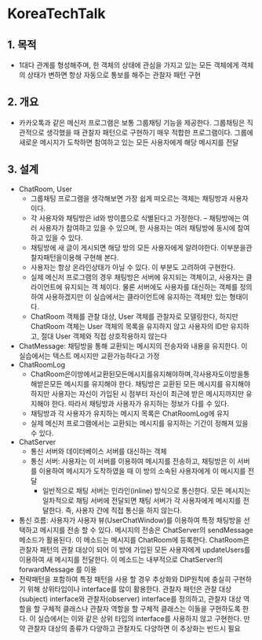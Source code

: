 # KoreaTechTalk

## 1. 목적 
- 1대다 관계를 형성해주며, 한 객체의 상태에 관심을 가지고 있는 모든 객체에게 객체의 상태가 변하면 항상 자동으로 통보를 해주는 관찰자 패턴 구현

## 2. 개요
- 카카오톡과 같은 메신저 프로그램은 보통 그룹채팅 기능을 제공한다. 그룹채팅은 직관적으로 생각했을 때 관찰자 패턴으로 구현하기 매우 적합한 프로그램이다. 그룹에 새로운 메시지가 도착하면 참여하고 있는 모든 사용자에게 해당 메시지를 전달

## 3. 설계
- ChatRoom, User
  - 그룹채팅 프로그램을 생각해보면 가장 쉽게 떠오르는 객체는 채팅방과 사용자이다.
  - 각 사용자와 채팅방은 id와 방이름으로 식별된다고 가정한다.
  – 채팅방에는 여러 사용자가 참여하고 있을 수 있으며, 한 사용자는 여러 채팅방에 동시에 참여하고 있을 수 있다.
  - 채팅방에 새 글이 게시되면 해당 방의 모든 사용자에게 알려야한다. 이부분을관찰자패턴을이용해 구현해 본다.
  - 사용자는 항상 온라인상태가 아닐 수 있다. 이 부분도 고려하여 구현한다.
  - 실제 메신저 프로그램의 경우 채팅방은 서버에 유지되는 객체이고, 사용자는 클라이언트에 유지되는 객 체이다. 물론 서버에도 사용자를 대신하는 객체를 정의하여 사용하겠지만 이 실습에서는 클라이언트에 유지하는 객체만 있는 형태이다.
  - ChatRoom 객체를 관찰 대상, User 객체를 관찰자로 모델링한다, 하지만 ChatRoom 객체는 User 객체의 목록을 유지하지 않고 사용자의 ID만 유지하고, 절대 User 객체와 직접 상호작용하지 않는다
- ChatMessage: 채팅방을 통해 교환되는 메시지의 전송자와 내용을 유지한다. 이 실습에서는 텍스트 메시지만 교환가능하다고 가정 
- ChatRoomLog
  - ChatRoom은이방에서교환된모든메시지를유지해야하며,각사용자도이방을통해받은모든 메시지를 유지해야 한다. 채팅방은 교환된 모든 메시지를 유지해야 하지만 사용자는 자신이 가입된 시 점부터 자신이 최근에 받은 메시지까지만 유지해야 한다. 따라서 채팅방과 사용자가 유지하는 정보가 다를 수 있다.
  - 채팅방과 각 사용자가 유지하는 메시지 목록은 ChatRoomLog에 유지
  - 실제 메신저 프로그램에서는 교환되는 메시지를 유지하는 기간이 정해져 있을 수 있다.
- ChatServer
  - 통신 서버와 데이터베이스 서버를 대신하는 객체
  - 통신 서버: 사용자는 이 서버를 이용하여 메시지를 전송하고, 채팅방은 이 서버를 이용하여 메시지가 도착하였을 때 이 방의 소속된 사용자에게 이 메시지를 전달
    - 일반적으로 채팅 서버는 인라인(inline) 방식으로 통신한다. 모든 메시지는 일차적으로 채팅 서버에 전달되면 채팅 서버가 각 사용자에게 메시지를 전달한다. 즉, 사용자 간에 직접 통신을 하지 않는다. 
- 통신 흐름: 사용자가 사용자 뷰(UserChatWindow)를 이용하여 특정 채팅방을 선택하고 메시지를 전송 할 수 있다. 메시지의 전송은 ChatServer의 sendMessage 메소드가 활용된다. 이 메소드는 메시지를 ChatRoom에 등록한다. ChatRoom은 관찰자 패턴의 관찰 대상이 되어 이 방에 가입된 모든 사용자에게 updateUsers를 이용하여 새 메시지를 전달한다. 이 메소드는 내부적으로 ChatServer의 forwardMessage 를 이용
- 전략패턴을 포함하여 특정 패턴을 사용 할 경우 추상화와 DIP원칙에 충실히 구현하기 위해 상위타입이나 interface를 많이 활용한다. 관찰자 패턴은 관찰 대상(subject) interface와 관찰자(observer) interface를 정의하고, 관찰자 대상 역할을 할 구체적 클래스나 관찰자 역할을 할 구체적 클래스는 이들을 구현하도록 한다. 이 실습에서는 이와 같은 상위 타입의 interface를 사용하지 않고 구현한다. 만약 관찰자 대상의 종류가 다양하고 관찰자도 다양하면 이 추상화는 반드시 필요
